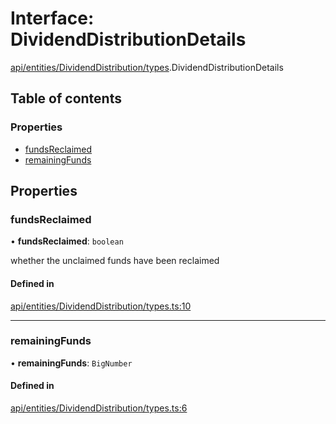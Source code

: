 # Interface: DividendDistributionDetails

[api/entities/DividendDistribution/types](../wiki/api.entities.DividendDistribution.types).DividendDistributionDetails

## Table of contents

### Properties

- [fundsReclaimed](../wiki/api.entities.DividendDistribution.types.DividendDistributionDetails#fundsreclaimed)
- [remainingFunds](../wiki/api.entities.DividendDistribution.types.DividendDistributionDetails#remainingfunds)

## Properties

### fundsReclaimed

• **fundsReclaimed**: `boolean`

whether the unclaimed funds have been reclaimed

#### Defined in

[api/entities/DividendDistribution/types.ts:10](https://github.com/PolymathNetwork/polymesh-sdk/blob/31dfa0dc/src/api/entities/DividendDistribution/types.ts#L10)

___

### remainingFunds

• **remainingFunds**: `BigNumber`

#### Defined in

[api/entities/DividendDistribution/types.ts:6](https://github.com/PolymathNetwork/polymesh-sdk/blob/31dfa0dc/src/api/entities/DividendDistribution/types.ts#L6)
